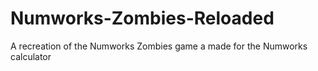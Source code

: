 # Numworks-Zombies-Reloaded
A recreation of the Numworks Zombies game a made for the Numworks calculator
